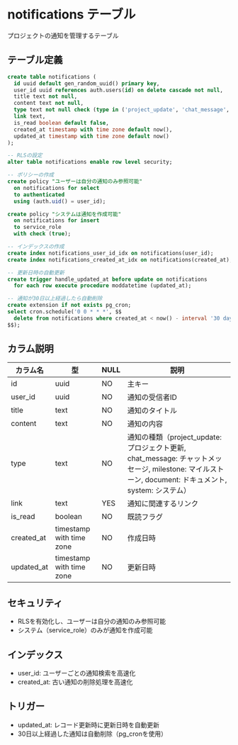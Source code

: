 # notifications テーブル

プロジェクトの通知を管理するテーブル

## テーブル定義

```sql
create table notifications (
  id uuid default gen_random_uuid() primary key,
  user_id uuid references auth.users(id) on delete cascade not null,
  title text not null,
  content text not null,
  type text not null check (type in ('project_update', 'chat_message', 'milestone', 'document', 'system')),
  link text,
  is_read boolean default false,
  created_at timestamp with time zone default now(),
  updated_at timestamp with time zone default now()
);

-- RLSの設定
alter table notifications enable row level security;

-- ポリシーの作成
create policy "ユーザーは自分の通知のみ参照可能"
  on notifications for select
  to authenticated
  using (auth.uid() = user_id);

create policy "システムは通知を作成可能"
  on notifications for insert
  to service_role
  with check (true);

-- インデックスの作成
create index notifications_user_id_idx on notifications(user_id);
create index notifications_created_at_idx on notifications(created_at);

-- 更新日時の自動更新
create trigger handle_updated_at before update on notifications
  for each row execute procedure moddatetime (updated_at);

-- 通知が30日以上経過したら自動削除
create extension if not exists pg_cron;
select cron.schedule('0 0 * * *', $$
  delete from notifications where created_at < now() - interval '30 days';
$$);
```

## カラム説明

| カラム名 | 型 | NULL | 説明 |
|----------|------|------|------|
| id | uuid | NO | 主キー |
| user_id | uuid | NO | 通知の受信者ID |
| title | text | NO | 通知のタイトル |
| content | text | NO | 通知の内容 |
| type | text | NO | 通知の種類（project_update: プロジェクト更新, chat_message: チャットメッセージ, milestone: マイルストーン, document: ドキュメント, system: システム） |
| link | text | YES | 通知に関連するリンク |
| is_read | boolean | NO | 既読フラグ |
| created_at | timestamp with time zone | NO | 作成日時 |
| updated_at | timestamp with time zone | NO | 更新日時 |

## セキュリティ

- RLSを有効化し、ユーザーは自分の通知のみ参照可能
- システム（service_role）のみが通知を作成可能

## インデックス

- user_id: ユーザーごとの通知検索を高速化
- created_at: 古い通知の削除処理を高速化

## トリガー

- updated_at: レコード更新時に更新日時を自動更新
- 30日以上経過した通知は自動削除（pg_cronを使用） 